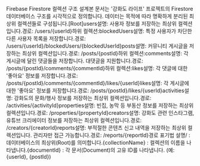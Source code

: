 Firebase Firestore 컬렉션 구조 설계본 문서는 '강화도 라이프' 프로젝트의 Firestore 데이터베이스 구조를 시각적으로 정의합니다. 데이터는 목적에 따라 명확하게 분리된 최상위 컬렉션들로 구성됩니다.[Root]users설명: 사용자 정보를 저장하는 최상위 컬렉션입니다.경로: /users/{userId}하위 컬렉션:blockedUsers설명: 특정 사용자가 차단한 다른 사용자 목록을 저장합니다.경로: /users/{userId}/blockedUsers/{blockedUserId}posts설명: 커뮤니티 게시글을 저장하는 최상위 컬렉션입니다.경로: /posts/{postId}하위 컬렉션:comments설명: 각 게시글에 달린 댓글들을 저장합니다. 대댓글을 지원합니다.경로: /posts/{postId}/comments/{commentId}하위 컬렉션:likes설명: 각 댓글에 대한 '좋아요' 정보를 저장합니다.경로: /posts/{postId}/comments/{commentId}/likes/{userId}likes설명: 각 게시글에 대한 '좋아요' 정보를 저장합니다.경로: /posts/{postId}/likes/{userId}activities설명: 강화도의 문화/행사 정보를 저장하는 최상위 컬렉션입니다.경로: /activities/{activityId}properties설명: 빈집, 농막 등 부동산 정보를 저장하는 최상위 컬렉션입니다.경로: /properties/{propertyId}creators설명: 강화도 관련 인스타그램, 유튜브 크리에이터 정보를 저장하는 최상위 컬렉션입니다.경로: /creators/{creatorId}reports설명: 부적절한 콘텐츠 신고 내역을 저장하는 최상위 컬렉션입니다. 관리자만 접근 가능합니다.경로: /reports/{reportId}경로 표기법 설명/ : 데이터베이스의 최상위(Root)를 의미합니다.{collectionName} : 컬렉션의 이름을 나타냅니다.{documentId} : 각 문서(Document)의 고유 ID를 나타냅니다. (예: {userId}, {postId})